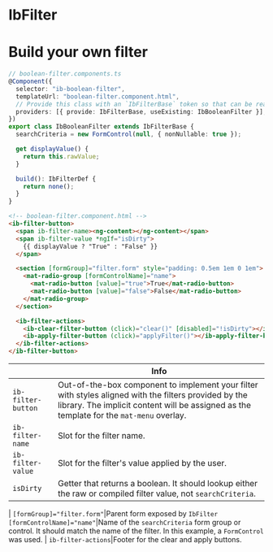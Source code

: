 <h1>IbFilter</h1>

# Build your own filter

```typescript
// boolean-filter.components.ts
@Component({
  selector: "ib-boolean-filter",
  templateUrl: "boolean-filter.component.html",
  // Provide this class with an `IbFilterBase` token so that can be read by `IbFilter`
  providers: [{ provide: IbFilterBase, useExisting: IbBooleanFilter }],
})
export class IbBooleanFilter extends IbFilterBase {
  searchCriteria = new FormControl(null, { nonNullable: true });

  get displayValue() {
    return this.rawValue;
  }

  build(): IbFilterDef {
    return none();
  }
}
```

```html
<!-- boolean-filter.component.html -->
<ib-filter-button>
  <span ib-filter-name><ng-content></ng-content></span>
  <span ib-filter-value *ngIf="isDirty">
    {{ displayValue ? "True" : "False" }}
  </span>

  <section [formGroup]="filter.form" style="padding: 0.5em 1em 0 1em">
    <mat-radio-group [formControlName]="name">
      <mat-radio-button [value]="true">True</mat-radio-button>
      <mat-radio-button [value]="false">False</mat-radio-button>
    </mat-radio-group>
  </section>

  <ib-filter-actions>
    <ib-clear-filter-button (click)="clear()" [disabled]="!isDirty"></ib-clear-filter-button>
    <ib-apply-filter-button (click)="applyFilter()"></ib-apply-filter-button>
  </ib-filter-actions>
</ib-filter-button>
```

||Info
|-|-|
`ib-filter-button`|Out-of-the-box component to implement your filter with styles aligned with the filters provided by the library.  The implicit content will be assigned as the template for the `mat-menu` overlay.
`ib-filter-name`|Slot for the filter name.
`ib-filter-value`|Slot for the filter's value applied by the user.
`isDirty`|Getter that returns a boolean. It should lookup either the raw or compiled filter value, not `searchCriteria`.
|
`[formGroup]="filter.form"`|Parent form exposed by `IbFilter`
`[formControlName]="name"`|Name of the `searchCriteria` form group or control. It should match the name of the filter. In this example, a `FormControl` was used.
|
`ib-filter-actions`|Footer for the clear and apply buttons.
